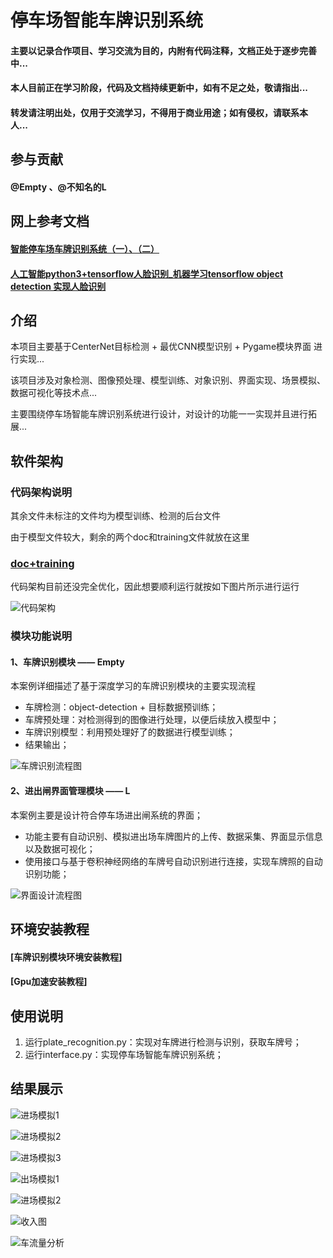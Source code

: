 # 停车场智能车牌识别系统
#### 主要以记录合作项目、学习交流为目的，内附有代码注释，文档正处于逐步完善中...
#### 本人目前正在学习阶段，代码及文档持续更新中，如有不足之处，敬请指出...
#### 转发请注明出处，仅用于交流学习，不得用于商业用途；如有侵权，请联系本人...

## 参与贡献
####  @Empty 、@不知名的L

## 网上参考文档
#### [智能停车场车牌识别系统（一）、（二）](https://blog.csdn.net/MNBVBM/article/details/108360138)
#### [人工智能python3+tensorflow人脸识别_机器学习tensorflow object detection 实现人脸识别](https://blog.csdn.net/weixin_36068140/article/details/114482958)

## 介绍
本项目主要基于CenterNet目标检测 + 最优CNN模型识别 + Pygame模块界面 进行实现...

该项目涉及对象检测、图像预处理、模型训练、对象识别、界面实现、场景模拟、数据可视化等技术点...

主要围绕停车场智能车牌识别系统进行设计，对设计的功能一一实现并且进行拓展...

## 软件架构
### 代码架构说明
其余文件未标注的文件均为模型训练、检测的后台文件

由于模型文件较大，剩余的两个doc和training文件就放在这里
### [doc+training](http://)

代码架构目前还没完全优化，因此想要顺利运行就按如下图片所示进行运行

![代码架构](readme_img/%E4%BB%A3%E7%A0%81%E6%9E%B6%E6%9E%84.png)

### 模块功能说明
#### 1、车牌识别模块    ——    Empty
本案例详细描述了基于深度学习的车牌识别模块的主要实现流程
- 车牌检测：object-detection + 目标数据预训练；
 - 车牌预处理：对检测得到的图像进行处理，以便后续放入模型中；
 - 车牌识别模型：利用预处理好了的数据进行模型训练；
 - 结果输出；

![车牌识别流程图](readme_img/%E8%BD%A6%E7%89%8C%E8%AF%86%E5%88%AB%E6%B5%81%E7%A8%8B%E5%9B%BE.png)

#### 2、进出闸界面管理模块    ——    L
本案例主要是设计符合停车场进出闸系统的界面；
- 功能主要有自动识别、模拟进出场车牌图片的上传、数据采集、界面显示信息以及数据可视化；
- 使用接口与基于卷积神经网络的车牌号自动识别进行连接，实现车牌照的自动识别功能；

![界面设计流程图](readme_img/%E7%95%8C%E9%9D%A2%E8%AE%BE%E8%AE%A1%E6%B5%81%E7%A8%8B%E5%9B%BE.png)

## 环境安装教程

#### [车牌识别模块环境安装教程]
#### [Gpu加速安装教程]

## 使用说明
1. 运行plate_recognition.py：实现对车牌进行检测与识别，获取车牌号；
2. 运行interface.py：实现停车场智能车牌识别系统；

## 结果展示

![进场模拟1](readme_img/%E8%BF%9B%E5%9C%BA%E6%A8%A1%E6%8B%9F1.png)

![进场模拟2](readme_img/%E8%BF%9B%E5%9C%BA%E6%A8%A1%E6%8B%9F2.png)

![进场模拟3](readme_img/%E8%BF%9B%E5%9C%BA%E6%A8%A1%E6%8B%9F3.png)

![出场模拟1](readme_img/%E5%87%BA%E5%9C%BA%E6%A8%A1%E6%8B%9F1.png)

![进场模拟2](readme_img/%E5%87%BA%E5%9C%BA%E6%A8%A1%E6%8B%9F2.png)

![收入图](readme_img/%E6%94%B6%E5%85%A5%E5%9B%BE.png)

![车流量分析](readme_img/%E8%BD%A6%E6%B5%81%E9%87%8F%E5%88%86%E6%9E%90%E5%9B%BE.png)
